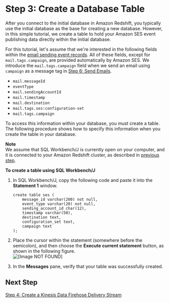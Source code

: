 # Step 3: Create a Database Table<a name="event-publishing-redshift-table"></a>

After you connect to the initial database in Amazon Redshift, you typically use the initial database as the base for creating a new database\. However, in this simple tutorial, we create a table to hold your Amazon SES event publishing data directly within the initial database\.

For this tutorial, let's assume that we're interested in the following fields within the [email sending event records](event-publishing-retrieving-firehose-contents.md)\. All of these fields, except for `mail.tags.campaign`, are provided automatically by Amazon SES\. We introduce the `mail.tags.campaign` field when we send an email using `campaign` as a message tag in [Step 6: Send Emails](event-publishing-redshift-send-email.md)\.
+ `mail.messageId`
+ `eventType`
+ `mail.sendingAccountId`
+ `mail.timestamp`
+ `mail.destination`
+ `mail.tags.ses:configuration-set`
+ `mail.tags.campaign`

To access this information within your database, you must create a table\. The following procedure shows how to specify this information when you create the table in your database\.

**Note**  
We assume that SQL Workbench/J is currently open on your computer, and it is connected to your Amazon Redshift cluster, as described in [previous step](event-publishing-redshift-cluster-connect.md)\.

**To create a table using SQL Workbench/J**

1. In SQL Workbench/J, copy the following code and paste it into the **Statement 1** window\.

   ```
   create table ses (
       message_id varchar(200) not null,
       event_type varchar(20) not null,
       sending_account_id char(12),
       timestamp varchar(50),
       destination text,
       configuration_set text,
       campaign text
   );
   ```

1. Place the cursor within the statement \(somewhere before the semicolon\), and then choose the **Execute current statement** button, as shown in the following figure\.  
![\[Image NOT FOUND\]](http://docs.aws.amazon.com/ses/latest/DeveloperGuide/images/event_publishing_tutorial_redshift_create_table.png)

1. In the **Messages** pane, verify that your table was successfully created\.

## Next Step<a name="event-publishing-redshift-table-next-step"></a>

[Step 4: Create a Kinesis Data Firehose Delivery Stream](event-publishing-redshift-firehose-stream.md)